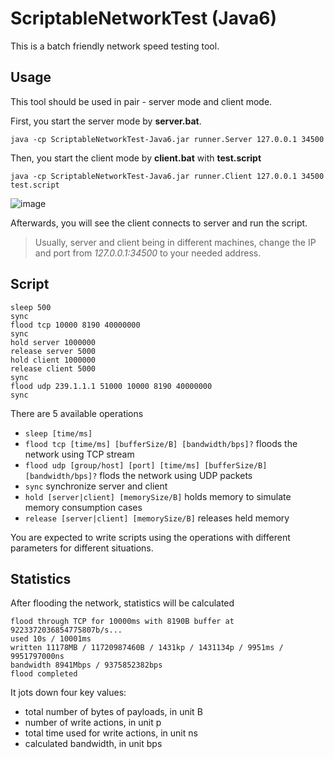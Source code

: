 # ScriptableNetworkTest (Java6)
This is a batch friendly network speed testing tool.

## Usage
This tool should be used in pair - server mode and client mode.

First, you start the server mode by **server.bat**.
````
java -cp ScriptableNetworkTest-Java6.jar runner.Server 127.0.0.1 34500
````

Then, you start the client mode by **client.bat** with **test.script**
````
java -cp ScriptableNetworkTest-Java6.jar runner.Client 127.0.0.1 34500 test.script
````

![image](https://raw.githubusercontent.com/tommy-iasia/ScriptableNetworkTest-Java6/master/screen.png)

Afterwards, you will see the client connects to server and run the script.

> Usually, server and client being in different machines, change the IP and port from *127.0.0.1:34500* to your needed address.

## Script
````
sleep 500
sync
flood tcp 10000 8190 40000000
sync
hold server 1000000
release server 5000
hold client 1000000
release client 5000
sync
flood udp 239.1.1.1 51000 10000 8190 40000000
sync
````

There are 5 available operations

- `sleep [time/ms]`
- `flood tcp [time/ms] [bufferSize/B] [bandwidth/bps]?` floods the network using TCP stream
- `flood udp [group/host] [port] [time/ms] [bufferSize/B] [bandwidth/bps]?` flods the network using UDP packets
- `sync` synchronize server and client
- `hold [server|client] [memorySize/B]` holds memory to simulate memory consumption cases
- `release [server|client] [memorySize/B]` releases held memory

You are expected to write scripts using the operations with different parameters for different situations.

## Statistics
After flooding the network, statistics will be calculated
````
flood through TCP for 10000ms with 8190B buffer at 9223372036854775807b/s...
used 10s / 10001ms
written 11178MB / 11720987460B / 1431kp / 1431134p / 9951ms / 9951797000ns
bandwidth 8941Mbps / 9375852382bps
flood completed
````
It jots down four key values:
- total number of bytes of payloads, in unit B
- number of write actions, in unit p
- total time used for write actions, in unit ns
- calculated bandwidth, in unit bps

